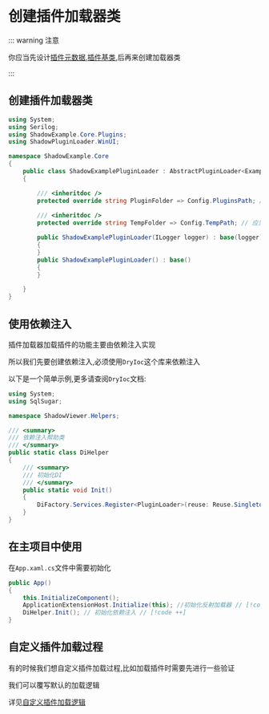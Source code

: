 # 创建插件加载器类

::: warning 注意

你应当先设计[插件元数据](/zh/init/metaplugin),[插件基类](/zh/init/iplugin),后再来创建加载器类

:::

## 创建插件加载器类

```csharp [ShadowExamplePluginLoader.cs]
using System;
using Serilog;
using ShadowExample.Core.Plugins;
using ShadowPluginLoader.WinUI;

namespace ShadowExample.Core
{
    public class ShadowExamplePluginLoader : AbstractPluginLoader<ExampleMetaData, IExamplePlugin>
    {

        /// <inheritdoc />
        protected override string PluginFolder => Config.PluginsPath; // 应当换成你的插件文件夹路径
        
        /// <inheritdoc />
        protected override string TempFolder => Config.TempPath; // 应当换成你的临时文件夹路径

        public ShadowExamplePluginLoader(ILogger logger) : base(logger)
        {
        }
        public ShadowExamplePluginLoader() : base()
        {
        }

    }
}
```


## 使用依赖注入

插件加载器加载插件的功能主要由依赖注入实现

所以我们先要创建依赖注入,必须使用`DryIoc`这个库来依赖注入

以下是一个简单示例,更多请查阅`DryIoc`文档:

```csharp [DiHelper.cs]
using System;
using SqlSugar;

namespace ShadowViewer.Helpers;

/// <summary>
/// 依赖注入帮助类
/// </summary>
public static class DiHelper
{
    /// <summary>
    /// 初始化DI
    /// </summary>
    public static void Init()
    {  
        DiFactory.Services.Register<PluginLoader>(reuse: Reuse.Singleton);
    }
}
```

## 在主项目中使用

在`App.xaml.cs`文件中需要初始化

```csharp [App.xaml.cs]
public App()
{
    this.InitializeComponent();
    ApplicationExtensionHost.Initialize(this); //初始化反射加载器 // [!code ++]
    DiHelper.Init(); // 初始化依赖注入 // [!code ++]
}
```

## 自定义插件加载过程

有的时候我们想自定义插件加载过程,比如加载插件时需要先进行一些验证

我们可以覆写默认的加载逻辑

详见[自定义插件加载逻辑](/zh/advance/customloadplugin)